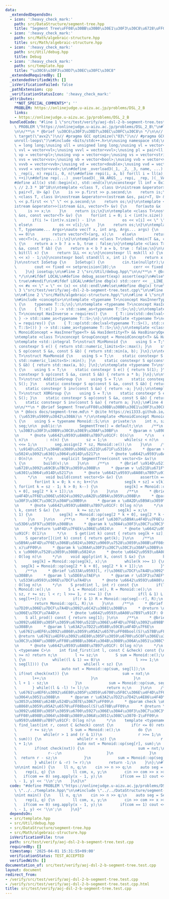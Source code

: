 ```yaml
---
data:
  _extendedDependsOn:
  - icon: ':heavy_check_mark:'
    path: src/DataStructure/segment-tree.hpp
    title: "Segment Tree\uFF08\u30BB\u30B0\u30E1\u30F3\u30C8\u6728\uFF09"
  - icon: ':heavy_check_mark:'
    path: src/Math/algebraic-structure.hpp
    title: src/Math/algebraic-structure.hpp
  - icon: ':heavy_check_mark:'
    path: src/Util/debug.hpp
    title: Debug
  - icon: ':heavy_check_mark:'
    path: src/template.hpp
    title: "\u30C6\u30F3\u30D7\u30EC\u30FC\u30C8"
  _extendedRequiredBy: []
  _extendedVerifiedWith: []
  _isVerificationFailed: false
  _pathExtension: cpp
  _verificationStatusIcon: ':heavy_check_mark:'
  attributes:
    '*NOT_SPECIAL_COMMENTS*': ''
    PROBLEM: https://onlinejudge.u-aizu.ac.jp/problems/DSL_2_B
    links:
    - https://onlinejudge.u-aizu.ac.jp/problems/DSL_2_B
  bundledCode: "#line 1 \"src/test/verify/aoj-dsl-2-b-segment-tree.test.cpp\"\n#define\
    \ PROBLEM \"https://onlinejudge.u-aizu.ac.jp/problems/DSL_2_B\"\n#line 2 \"src/template.hpp\"\
    \n\n/**\n * @brief \u30C6\u30F3\u30D7\u30EC\u30FC\u30C8\n */\n\n// #pragma GCC\
    \ target(\"avx2\")\n// #pragma GCC optimize(\"O3\")\n// #pragma GCC optimize(\"\
    unroll-loops\")\n#include <bits/stdc++.h>\n\nusing namespace std;\n\nusing ll\
    \ = long long;\nusing ull = unsigned long long;\nusing vl = vector<ll>;\nusing\
    \ vvl = vector<vl>;\nusing vvvl = vector<vvl>;\nusing pl = pair<ll, ll>;\nusing\
    \ vp = vector<pl>;\nusing vvp = vector<vp>;\nusing vs = vector<string>;\nusing\
    \ vvs = vector<vs>;\nusing vb = vector<bool>;\nusing vvb = vector<vb>;\nusing\
    \ vvvb = vector<vvb>;\nusing vd = vector<double>;\nusing vvd = vector<vd>;\nusing\
    \ vvvd = vector<vvd>;\n\n#define _overload3(_1, _2, _3, name, ...) name\n#define\
    \ _rep(i, n) repi(i, 0, n)\n#define repi(i, a, b) for(ll i = ll(a); i < ll(b);\
    \ ++i)\n#define rep(...) _overload3(__VA_ARGS__, repi, _rep, )(__VA_ARGS__)\n\
    #define all(x) std::begin(x), std::end(x)\n\nconstexpr ll inf = 0x1fffffffffffffffLL;\
    \ // 2.3 * 10^18\n\ntemplate <class T, class U>\nistream &operator>>(istream &is,\
    \ pair<T, U> &p) {\n    is >> p.first >> p.second;\n    return is;\n}\n\ntemplate\
    \ <class T, class U>\nostream &operator<<(ostream &os, pair<T, U> &p) {\n    os\
    \ << p.first << \" \" << p.second;\n    return os;\n}\n\ntemplate <class T>\n\
    istream &operator>>(istream &is, vector<T> &v) {\n    for(auto &x : v) {\n   \
    \     is >> x;\n    }\n    return is;\n}\n\ntemplate <class T>\nostream &operator<<(ostream\
    \ &os, const vector<T> &v) {\n    for(int i = 0; i < (int)v.size(); i++) {\n \
    \       if(i != (int)v.size() - 1)\n            os << v[i] << \" \";\n       \
    \ else\n            os << v[i];\n    }\n    return os;\n}\n\ntemplate <typename\
    \ T, typename... Args>\nauto vec(T x, int arg, Args... args) {\n    if constexpr(sizeof...(args)\
    \ == 0)\n        return vector<T>(arg, x);\n    else\n        return vector(arg,\
    \ vec<T>(x, args...));\n}\n\ntemplate <class T>\nbool chmin(T &a, const T &b)\
    \ {\n    return a > b ? a = b, true : false;\n}\ntemplate <class T>\nbool chmax(T\
    \ &a, const T &b) {\n    return a < b ? a = b, true : false;\n}\n\nconstexpr ll\
    \ bit(ll x) {\n    return 1LL << x;\n}\nconstexpr ll msk(ll x) {\n    return (1LL\
    \ << x) - 1;\n}\nconstexpr bool stand(ll x, int i) {\n    return x & bit(i);\n\
    }\n\nstruct IoSetup {\n    IoSetup() {\n        cin.tie(nullptr);\n        ios::sync_with_stdio(false);\n\
    \        cout << fixed << setprecision(10);\n        cerr << fixed << setprecision(10);\n\
    \    }\n} iosetup;\n\n#line 2 \"src/Util/debug.hpp\"\n\n/**\n * @brief Debug\n\
    \ */\n\n#ifdef LOCAL\n#define debug_assert(exp) assert(exp)\n#else\n#define debug_assert(exp)\
    \ true\n#endif\n\n#ifdef LOCAL\n#define dbg(x) std::cerr << __LINE__ << \" : \"\
    \ << #x << \" = \" << (x) << std::endl\n#else\n#define dbg(x) true\n#endif\n#line\
    \ 3 \"src/test/verify/aoj-dsl-2-b-segment-tree.test.cpp\"\n\n#line 2 \"src/DataStructure/segment-tree.hpp\"\
    \n\n#line 2 \"src/Math/algebraic-structure.hpp\"\n\n#line 4 \"src/Math/algebraic-structure.hpp\"\
    \n#include <concepts>\n\ntemplate <typename T>\nconcept HasInnerType = requires()\
    \ {\n    typename T::S;\n};\n\ntemplate <typename T>\nconcept HasIdentity = requires()\
    \ {\n    { T::e() } -> std::same_as<typename T::S>;\n};\n\ntemplate <typename\
    \ T>\nconcept HasInverse = requires() {\n    { T::inv(std::declval<typename T::S>())\
    \ } -> std::same_as<typename T::S>;\n};\n\ntemplate <typename T>\nconcept HasBinaryOperation\
    \ = requires() {\n    { T::op(std::declval<typename T::S>(), std::declval<typename\
    \ T::S>()) } -> std::same_as<typename T::S>;\n};\n\ntemplate <class T>\nconcept\
    \ MonoidConcept = HasInnerType<T> && HasIdentity<T> && HasBinaryOperation<T>;\n\
    \ntemplate <class T>\nconcept GroupConcept = MonoidConcept<T> && HasInverse<T>;\n\
    \ntemplate <std::integral T>\nstruct MinMonoid {\n    using S = T;\n    static\
    \ constexpr S e() { return std::numeric_limits<S>::max(); }\n    static constexpr\
    \ S op(const S &a, const S &b) { return std::min(a, b); }\n};\n\ntemplate <std::integral\
    \ T>\nstruct MaxMonoid {\n    using S = T;\n    static constexpr S e() { return\
    \ std::numeric_limits<S>::min(); }\n    static constexpr S op(const S &a, const\
    \ S &b) { return std::max(a, b); }\n};\n\ntemplate <typename T>\nstruct MultiplicativeMonoid\
    \ {\n    using S = T;\n    static constexpr S e() { return S(1); }\n    static\
    \ constexpr S op(const S &a, const S &b) { return a * b; }\n};\n\ntemplate <typename\
    \ T>\nstruct AdditiveGroup {\n    using S = T;\n    static constexpr S e() { return\
    \ S(); }\n    static constexpr S op(const S &a, const S &b) { return a + b; }\n\
    \    static constexpr S inv(const S &a) { return -a; }\n};\n\ntemplate <typename\
    \ T>\nstruct XORGroup {\n    using S = T;\n    static constexpr S e() { return\
    \ S(); }\n    static constexpr S op(const S &a, const S &b) { return a ^ b; }\n\
    \    static constexpr S inv(const S &a) { return a; }\n};\n#line 4 \"src/DataStructure/segment-tree.hpp\"\
    \n\n/**\n * @brief Segment Tree\uFF08\u30BB\u30B0\u30E1\u30F3\u30C8\u6728\uFF09\
    \n * @docs docs/segment-tree.md\n * @cite https://ei1333.github.io/library/structure/segment-tree/segment-tree.hpp\
    \ (\u6539\u5909\u3042\u308A)\n */\n\ntemplate <MonoidConcept Monoid>\nstruct SegmentTree\
    \ {\n    using S = typename Monoid::S;\n\n  private:\n    int n, sz;\n\n    vector<S>\
    \ seg;\n\n  public:\n        SegmentTree() = default;\n\n    /**\n     * @brief\
    \ \u30B3\u30F3\u30B9\u30C8\u30E9\u30AF\u30BF\n     * @param n \u8981\u7D20\u6570\
    \n     * @note \u6642\u9593\u8A08\u7B97\u91CF: O(n)\n     */\n    explicit SegmentTree(int\
    \ n)\n        : n(n) {\n        sz = 1;\n        while(sz < n)\n            sz\
    \ <<= 1;\n        seg.assign(2 * sz, Monoid::e());\n    }\n\n    /**\n     * @brief\
    \ \u914D\u5217\u304B\u3089\u306E\u521D\u671F\u5316\n     * @param v \u521D\u671F\
    \u5024\u3092\u6301\u3064\u914D\u5217\n     * @note \u6642\u9593\u8A08\u7B97\u91CF\
    : O(n)\n     */\n    explicit SegmentTree(const vector<S> &v)\n        : SegmentTree((int)v.size())\
    \ {\n        build(v);\n    }\n\n    /**\n     * @brief \u914D\u5217\u304B\u3089\
    \u6728\u3092\u69CB\u7BC9\u3059\u308B\n     * @param v \u521D\u671F\u5024\u3092\
    \u6301\u3064\u914D\u5217\n     * @note \u6642\u9593\u8A08\u7B97\u91CF: O(n)\n\
    \     */\n    void build(const vector<S> &v) {\n        assert(n == (int)v.size());\n\
    \        for(int k = 0; k < n; k++)\n            seg[k + sz] = v[k];\n       \
    \ for(int k = sz - 1; k > 0; k--) {\n            seg[k] = Monoid::op(seg[2 * k\
    \ + 0], seg[2 * k + 1]);\n        }\n    }\n\n    /**\n     * @brief \u6307\u5B9A\
    \u4F4D\u7F6E\u306E\u5024\u3092\u8A2D\u5B9A\u3059\u308B\n     * @param k \u30A4\
    \u30F3\u30C7\u30C3\u30AF\u30B9\n     * @param x \u8A2D\u5B9A\u3059\u308B\u5024\
    \n     * @note \u6642\u9593\u8A08\u7B97\u91CF: O(log n)\n     */\n    void set(int\
    \ k, const S &x) {\n        k += sz;\n        seg[k] = x;\n        while(k >>=\
    \ 1) {\n            seg[k] = Monoid::op(seg[2 * k + 0], seg[2 * k + 1]);\n   \
    \     }\n    }\n\n    /**\n     * @brief \u6307\u5B9A\u4F4D\u7F6E\u306E\u5024\u3092\
    \u53D6\u5F97\u3059\u308B\n     * @param k \u30A4\u30F3\u30C7\u30C3\u30AF\u30B9\
    \n     * @return \u4F4D\u7F6Ek\u306E\u5024\n     * @note \u6642\u9593\u8A08\u7B97\
    \u91CF: O(1)\n     */\n    S get(int k) const { return seg[k + sz]; }\n\n    \
    \    S operator[](int k) const { return get(k); }\n\n    /**\n     * @brief \u6307\
    \u5B9A\u4F4D\u7F6E\u306B\u5024\u3092\u9069\u7528\u3059\u308B\uFF08seg[k] = Monoid::op(seg[k],\
    \ x)\uFF09\n     * @param k \u30A4\u30F3\u30C7\u30C3\u30AF\u30B9\n     * @param\
    \ x \u9069\u7528\u3059\u308B\u5024\n     * @note \u6642\u9593\u8A08\u7B97\u91CF\
    : O(log n)\n     */\n    void apply(int k, const S &x) {\n        k += sz;\n \
    \       seg[k] = Monoid::op(seg[k], x);\n        while(k >>= 1) {\n          \
    \  seg[k] = Monoid::op(seg[2 * k + 0], seg[2 * k + 1]);\n        }\n    }\n\n\
    \    /**\n     * @brief \u533A\u9593[l, r)\u306E\u7DCF\u7A4D\u3092\u6C42\u3081\
    \u308B\n     * @param l \u5DE6\u7AEF\n     * @param r \u53F3\u7AEF\n     * @return\
    \ \u533A\u9593\u306E\u7DCF\u7A4D\n     * @note \u6642\u9593\u8A08\u7B97\u91CF\
    : O(log n)\n     */\n    S prod(int l, int r) const {\n        if(l >= r) return\
    \ Monoid::e();\n        S L = Monoid::e(), R = Monoid::e();\n        for(l +=\
    \ sz, r += sz; l < r; l >>= 1, r >>= 1) {\n            if(l & 1) L = Monoid::op(L,\
    \ seg[l++]);\n            if(r & 1) R = Monoid::op(seg[--r], R);\n        }\n\
    \        return Monoid::op(L, R);\n    }\n\n    /**\n     * @brief \u5168\u8981\
    \u7D20\u306E\u7DCF\u7A4D\u3092\u6C42\u3081\u308B\n     * @return \u5168\u8981\u7D20\
    \u306E\u7DCF\u7A4D\n     * @note \u6642\u9593\u8A08\u7B97\u91CF: O(1)\n     */\n\
    \    S all_prod() const { return seg[1]; }\n\n    /**\n     * @brief \u6761\u4EF6\
    \u3092\u6E80\u305F\u3059\u6700\u521D\u306E\u4F4D\u7F6E\u3092\u898B\u3064\u3051\
    \u308B\n     * @param l \u63A2\u7D22\u958B\u59CB\u4F4D\u7F6E\n     * @param check\
    \ \u6761\u4EF6\u3092\u8868\u3059\u95A2\u6570\uFF08bool(S)\u578B\uFF09\n     *\
    \ @return \u6761\u4EF6\u3092\u6E80\u305F\u3059\u6700\u5C0F\u306E\u30A4\u30F3\u30C7\
    \u30C3\u30AF\u30B9\uFF08\u898B\u3064\u304B\u3089\u306A\u3051\u308C\u3070n\uFF09\
    \n     * @note \u6642\u9593\u8A08\u7B97\u91CF: O(log n)\n     */\n    template\
    \ <typename C>\n    int find_first(int l, const C &check) const {\n        if(l\
    \ >= n) return n;\n        l += sz;\n        S sum = Monoid::e();\n        do\
    \ {\n            while((l & 1) == 0)\n                l >>= 1;\n            if(check(Monoid::op(sum,\
    \ seg[l]))) {\n                while(l < sz) {\n                    l <<= 1;\n\
    \                    auto nxt = Monoid::op(sum, seg[l]);\n                   \
    \ if(not check(nxt)) {\n                        sum = nxt;\n                 \
    \       l++;\n                    }\n                }\n                return\
    \ l + 1 - sz;\n            }\n            sum = Monoid::op(sum, seg[l++]);\n \
    \       } while((l & -l) != l);\n        return n;\n    }\n\n    /**\n     * @brief\
    \ \u6761\u4EF6\u3092\u6E80\u305F\u3059\u6700\u5F8C\u306E\u4F4D\u7F6E\u3092\u898B\
    \u3064\u3051\u308B\n     * @param r \u63A2\u7D22\u7D42\u4E86\u4F4D\u7F6E\uFF08\
    \u3053\u306E\u624B\u524D\u307E\u3067\uFF09\n     * @param check \u6761\u4EF6\u3092\
    \u8868\u3059\u95A2\u6570\uFF08bool(S)\u578B\uFF09\n     * @return \u6761\u4EF6\
    \u3092\u6E80\u305F\u3059\u6700\u5927\u306E\u30A4\u30F3\u30C7\u30C3\u30AF\u30B9\
    \uFF08\u898B\u3064\u304B\u3089\u306A\u3051\u308C\u3070-1\uFF09\n     * @note \u6642\
    \u9593\u8A08\u7B97\u91CF: O(log n)\n     */\n    template <typename C>\n    int\
    \ find_last(int r, const C &check) const {\n        if(r <= 0) return -1;\n  \
    \      r += sz;\n        S sum = Monoid::e();\n        do {\n            r--;\n\
    \            while(r > 1 and (r & 1))\n                r >>= 1;\n            if(check(Monoid::op(seg[r],\
    \ sum))) {\n                while(r < sz) {\n                    r = (r << 1)\
    \ + 1;\n                    auto nxt = Monoid::op(seg[r], sum);\n            \
    \        if(not check(nxt)) {\n                        sum = nxt;\n          \
    \              r--;\n                    }\n                }\n              \
    \  return r - sz;\n            }\n            sum = Monoid::op(seg[r], sum);\n\
    \        } while((r & -r) != r);\n        return -1;\n    }\n};\n#line 5 \"src/test/verify/aoj-dsl-2-b-segment-tree.test.cpp\"\
    \n\nint main() {\n    ll n, q;\n    cin >> n >> q;\n    auto seg = SegmentTree<AdditiveGroup<ll>>(n);\n\
    \    rep(i, q) {\n        ll com, x, y;\n        cin >> com >> x >> y;\n     \
    \   if(com == 0) seg.apply(x - 1, y);\n        if(com == 1) cout << seg.prod(x\
    \ - 1, y) << '\\n';\n    }\n}\n"
  code: "#define PROBLEM \"https://onlinejudge.u-aizu.ac.jp/problems/DSL_2_B\"\n#include\
    \ \"../../template.hpp\"\n\n#include \"../../DataStructure/segment-tree.hpp\"\n\
    \nint main() {\n    ll n, q;\n    cin >> n >> q;\n    auto seg = SegmentTree<AdditiveGroup<ll>>(n);\n\
    \    rep(i, q) {\n        ll com, x, y;\n        cin >> com >> x >> y;\n     \
    \   if(com == 0) seg.apply(x - 1, y);\n        if(com == 1) cout << seg.prod(x\
    \ - 1, y) << '\\n';\n    }\n}"
  dependsOn:
  - src/template.hpp
  - src/Util/debug.hpp
  - src/DataStructure/segment-tree.hpp
  - src/Math/algebraic-structure.hpp
  isVerificationFile: true
  path: src/test/verify/aoj-dsl-2-b-segment-tree.test.cpp
  requiredBy: []
  timestamp: '2025-04-01 15:31:55+09:00'
  verificationStatus: TEST_ACCEPTED
  verifiedWith: []
documentation_of: src/test/verify/aoj-dsl-2-b-segment-tree.test.cpp
layout: document
redirect_from:
- /verify/src/test/verify/aoj-dsl-2-b-segment-tree.test.cpp
- /verify/src/test/verify/aoj-dsl-2-b-segment-tree.test.cpp.html
title: src/test/verify/aoj-dsl-2-b-segment-tree.test.cpp
---
```

